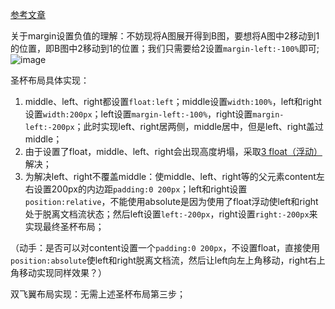 [参考文章](https://zhuanlan.zhihu.com/p/103774667)

关于margin设置负值的理解：不妨现将A图展开得到B图，要想将A图中2移动到1的位置，即B图中2移动到1的位置；我们只需要给2设置`margin-left:-100%`即可;
![image](https://github.com/user-attachments/assets/d9a0d8fa-d85f-4e05-8c70-56cb2b817134)

圣杯布局具体实现：
1. middle、left、right都设置`float:left`；middle设置`width:100%`，left和right设置`width:200px`；left设置`margin-left:-100%`，right设置`margin-left:-200px`；此时实现left、right居两侧，middle居中，但是left、right盖过middle；
2. 由于设置了float，middle、left、right会出现高度坍塌，采取[3 float（浮动）](https://github.com/liuyi-arch/StudyNotes/blob/main/step1%20CSS/3%20float%EF%BC%88%E6%B5%AE%E5%8A%A8%EF%BC%89.md)解决；
3. 为解决left、right不覆盖middle：使middle、left、right等的父元素content左右设置200px的内边距`padding:0 200px`；left和right设置`position:relative`，不能使用absolute是因为使用了float浮动使left和right处于脱离文档流状态；然后left设置`left:-200px`，right设置`right:-200px`来实现最终圣杯布局；

（动手：是否可以对content设置一个`padding:0 200px`，不设置float，直接使用`position:absolute`使left和right脱离文档流，然后让left向左上角移动，right右上角移动实现同样效果？）

双飞翼布局实现：无需上述圣杯布局第三步；
